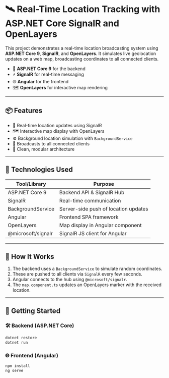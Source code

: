 ﻿# 🛰️ Real-Time Location Tracking with ASP.NET Core SignalR and OpenLayers

This project demonstrates a real-time location broadcasting system using **ASP.NET Core 9**, **SignalR**, and **OpenLayers**. It simulates live geolocation updates on a web map, broadcasting coordinates to all connected clients.


- 🔧 **ASP.NET Core 9** for the backend
- ⚡ **SignalR** for real-time messaging
- 🌐 **Angular** for the frontend
- 🗺️ **OpenLayers** for interactive map rendering
---

## 📦 Features

- 🔄 Real-time location updates using SignalR
- 🗺️ Interactive map display with OpenLayers
- ⚙️ Background location simulation with `BackgroundService`
- 📡 Broadcasts to all connected clients
- 🧩 Clean, modular architecture

---

## 🧰 Technologies Used

| Tool/Library         | Purpose                                    |
|----------------------|--------------------------------------------|
| ASP.NET Core 9       | Backend API & SignalR Hub                  |
| SignalR              | Real-time communication                    |
| BackgroundService    | Server-side push of location updates       |
| Angular              | Frontend SPA framework                     |
| OpenLayers           | Map display in Angular component           |
| @microsoft/signalr   | SignalR JS client for Angular              |

---

## 🔧 How It Works

1. The backend uses a `BackgroundService` to simulate random coordinates.
2. These are pushed to all clients via `SignalR` every few seconds.
3. Angular connects to the hub using `@microsoft/signalr`.
4. The `map.component.ts` updates an OpenLayers marker with the received location.

---

## 🚀 Getting Started

### 🛠 Backend (ASP.NET Core)

```bash
dotnet restore
dotnet run
```

### 🌐 Frontend (Angular)

```bash
npm install
ng serve
```